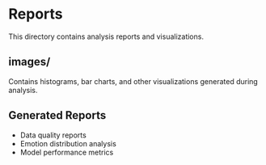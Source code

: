 # Reports

This directory contains analysis reports and visualizations.

## images/
Contains histograms, bar charts, and other visualizations generated during analysis.

## Generated Reports
- Data quality reports
- Emotion distribution analysis
- Model performance metrics
